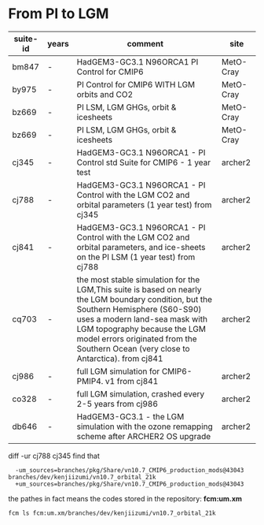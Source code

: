

# From PI to LGM
| suite-id | years     | comment                                   | site |
| -------- | --------- | ----------------------------------------- |------|
| bm847  | - | HadGEM3-GC3.1 N96ORCA1 PI Control for CMIP6 |MetO-Cray|
| by975  | - | PI Control for CMIP6 WITH LGM orbits and CO2 |MetO-Cray|
| bz669  | - | PI LSM, LGM GHGs, orbit & icesheets |MetO-Cray|
| bz669  | - | PI LSM, LGM GHGs, orbit & icesheets |MetO-Cray|
| cj345  | - | HadGEM3-GC3.1 N96ORCA1 - PI Control std Suite for CMIP6 - 1 year test |archer2|
| cj788  | - | HadGEM3-GC3.1 N96ORCA1 - PI Control with the LGM CO2 and orbital parameters (1 year test) from cj345 |archer2|
| cj841  | - | HadGEM3-GC3.1 N96ORCA1 - PI Control with the LGM CO2 and orbital parameters, and ice-sheets on the PI LSM (1 year test) from cj788 |archer2|
| cq703  | - | the most stable simulation for the LGM,This suite is based on nearly the LGM boundary condition, but the Southern Hemisphere (S60-S90) uses a modern land-sea mask with LGM topography because the LGM model errors originated from the Southern Ocean (very close to Antarctica). from cj841|archer2|
| cj986  | - | full LGM simulation for CMIP6-PMIP4. v1 from cj841 |archer2|
| co328  | - | full LGM simulation, crashed every 2-5 years from cj986|archer2|
| db646  | - | HadGEM3-GC3.1 - the LGM simulation with the ozone remapping scheme after ARCHER2 OS upgrade |archer2|


diff -ur cj788 cj345
find that
```
  -um_sources=branches/pkg/Share/vn10.7_CMIP6_production_mods@43043 branches/dev/kenjiizumi/vn10.7_orbital_21k
  +um_sources=branches/pkg/Share/vn10.7_CMIP6_production_mods@43043
```
the pathes in fact means the codes stored in the repository: **fcm:um.xm**
```
fcm ls fcm:um.xm/branches/dev/kenjiizumi/vn10.7_orbital_21k
```


